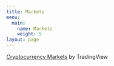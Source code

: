 ```yaml
---
title: Markets
menu:
  main:
    name: Markets
    weight: 5
layout: page
---
```


<!-- TradingView Widget BEGIN -->
<div class="tradingview-widget-container">
  <div class="tradingview-widget-container__widget"></div>
  <div class="tradingview-widget-copyright"><a href="https://www.tradingview.com/markets/cryptocurrencies/prices-all/" rel="noopener" target="_blank"><span class="blue-text">Cryptocurrency Markets</span></a> by TradingView</div>
  <script type="text/javascript" src="https://s3.tradingview.com/external-embedding/embed-widget-screener.js" async>
  {
  "width": "100%",
  "height": "100%",
  "defaultColumn": "overview",
  "screener_type": "crypto_mkt",
  "displayCurrency": "USD",
  "colorTheme": "light",
  "locale": "en",
  "isTransparent": false
}
  </script>
</div>
<!-- TradingView Widget END -->
